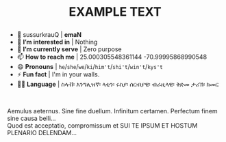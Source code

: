 # <p align="center">EXAMPLE TEXT</p>

- 👋 sussurkrauQ | **emaN**
- 👀 **I’m interested in** | Nothing
- 🌱 **I’m currently serve** | Zero purpose
- 📫 **How to reach me** | 25.000305548361144 -70.99995868990548
- 😄 **Pronouns** | `he`/`she`/`we`/`ki`/`him't`/`shi't`/`win't`/`kys't`
- ⚡ **Fun fact** | I'm in your walls.
- 👨‍💻 **Language** | ስላቭ፡ እንግሊዝኛ፡ ላቲን፡ ሩስያ፡ ሰርብያዊ፡ ብራዚላዊ፡ ቅድመ ታሪኽ፡ ክመር

<br />

Aemulus aeternus. Sine fine duellum. Infinitum certamen. Perfectum finem sine causa belli...<br />
Quod est acceptatio, compromissum et SUI TE IPSUM ET HOSTUM PLENARIO DELENDAM...

